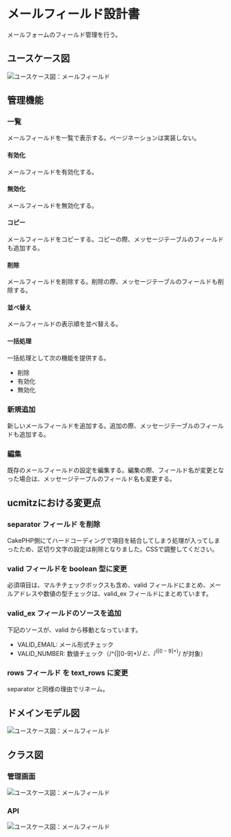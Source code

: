# メールフィールド設計書

メールフォームのフィールド管理を行う。

## ユースケース図
![ユースケース図：メールフィールド](../../../svg/use_case/bc-mail/mail_fields.svg)

 
## 管理機能
### 一覧
メールフィールドを一覧で表示する。ページネーションは実装しない。
#### 有効化
メールフィールドを有効化する。
#### 無効化
メールフィールドを無効化する。
#### コピー
メールフィールドをコピーする。コピーの際、メッセージテーブルのフィールドも追加する。
#### 削除
メールフィールドを削除する。削除の際、メッセージテーブルのフィールドも削除する。
#### 並べ替え
メールフィールドの表示順を並べ替える。
#### 一括処理
一括処理として次の機能を提供する。
- 削除
- 有効化
- 無効化

### 新規追加
新しいメールフィールドを追加する。追加の際、メッセージテーブルのフィールドも追加する。

### 編集
既存のメールフィールドの設定を編集する。編集の際、フィールド名が変更となった場合は、メッセージテーブルのフィールド名も変更する。

## ucmitzにおける変更点
### separator フィールド を削除
CakePHP側にてハードコーディングで項目を結合してしまう処理が入ってしまったため、区切り文字の設定は削除となりました。CSSで調整してください。

### valid フィールドを boolean 型に変更
必須項目は、マルチチェックボックスも含め、valid フィールドにまとめ、メールアドレスや数値の型チェックは、valid_ex フィールドにまとめています。

### valid_ex フィールドのソースを追加
下記のソースが、valid から移動となっています。
- VALID_EMAIL: メール形式チェック
- VALID_NUMBER: 数値チェック（/^(|[0-9]+)$/と、/^([0-9]+)$/ が対象）

### rows フィールド を text_rows に変更
separator と同様の理由でリネーム。
 
## ドメインモデル図
![ユースケース図：メールフィールド](../../../svg/domain_model/bc-mail/mail_fields.svg)

 
## クラス図
### 管理画面
![ユースケース図：メールフィールド](../../../svg/class/bc-mail/manage_mail_fields.svg)

 
### API
![ユースケース図：メールフィールド](../../../svg/class/bc-mail/api_mail_fields.svg)
